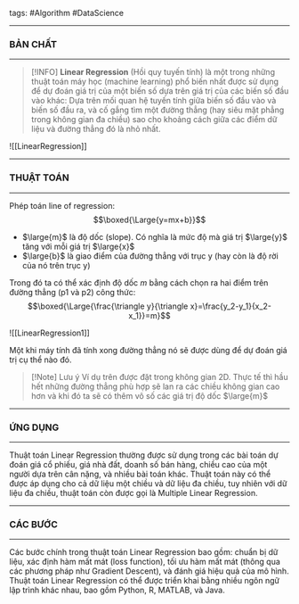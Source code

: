 tags: #Algorithm #DataScience

---
### BẢN CHẤT
---

> [!INFO]
> **Linear Regression** (Hồi quy tuyến tính) là một trong những thuật toán máy học (machine learning) phổ biến nhất được sử dụng để dự đoán giá trị của một biến số dựa trên giá trị của các biến số đầu vào khác: Dựa trên mối quan hệ tuyến tính giữa biến số đầu vào và biến số đầu ra, và cố gắng tìm một đường thẳng (hay siêu mặt phẳng trong không gian đa chiều) sao cho khoảng cách giữa các điểm dữ liệu và đường thẳng đó là nhỏ nhất.

![[LinearRegression]]

---
### THUẬT TOÁN
---
Phép toán line of regression: $$\boxed{\Large{y=mx+b}}$$
- $\large{m}$ là độ dốc (slope). Có nghĩa là mức độ mà giá trị $\large{y}$ tăng với mỗi giá trị $\large{x}$
- $\large{b}$ là giao điểm của đường thẳng với trục y (hay còn là độ rời của nó trên trục y)

Trong đó ta có thể xác định độ dốc $m$ bằng cách chọn ra hai điểm trên đường thẳng (p1 và p2) công thức: $$\boxed{\Large{\frac{\triangle y}{\triangle x}=\frac{y_2-y_1}{x_2-x_1}}=m}$$

![[LinearRegression1]]

Một khi máy tính đã tính xong đường thẳng nó sẽ được dùng để dự đoán giá trị cụ thể nào đó.

> [!Note] Lưu ý
> Ví dụ trên được đặt trong không gian 2D. Thực tế thì hầu hết những đường thẳng phù hợp sẽ lan ra các chiều không gian cao hơn và khi đó ta sẽ có thêm vô số các giá trị độ dốc $\large{m}$ 

---
### ỨNG DỤNG
---
Thuật toán Linear Regression thường được sử dụng trong các bài toán dự đoán giá cổ phiếu, giá nhà đất, doanh số bán hàng, chiều cao của một người dựa trên cân nặng, và nhiều bài toán khác. Thuật toán này có thể được áp dụng cho cả dữ liệu một chiều và dữ liệu đa chiều, tuy nhiên với dữ liệu đa chiều, thuật toán còn được gọi là Multiple Linear Regression.

---
### CÁC BƯỚC
---
Các bước chính trong thuật toán Linear Regression bao gồm: chuẩn bị dữ liệu, xác định hàm mất mát (loss function), tối ưu hàm mất mát (thông qua các phương pháp như Gradient Descent), và đánh giá hiệu quả của mô hình. Thuật toán Linear Regression có thể được triển khai bằng nhiều ngôn ngữ lập trình khác nhau, bao gồm Python, R, MATLAB, và Java.